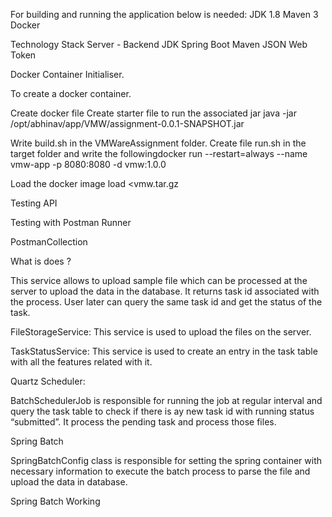 
For building and running the application below is needed:
JDK 1.8
Maven 3
Docker


Technology Stack Server - Backend
JDK
Spring Boot
Maven
JSON Web Token




Docker Container Initialiser.

To create a docker container.

Create docker file 
Create starter file to run the associated jar
	java -jar /opt/abhinav/app/VMW/assignment-0.0.1-SNAPSHOT.jar

Write build.sh in the VMWareAssignment folder.
Create file run.sh in the target folder and write the followingdocker run --restart=always --name vmw-app  -p 8080:8080 -d   vmw:1.0.0 

Load the docker image load <vmw.tar.gz


Testing API

Testing with Postman Runner


PostmanCollection



What is does ?

This service allows to upload sample file which can be processed at the server to upload the data in the database. It returns task id associated with the process. User later can query the same task id and get the status of the task.


FileStorageService:
This service is used to upload the files on the server. 

TaskStatusService:
This service is used to create an entry in the task table with all the features related with it. 

Quartz Scheduler:

BatchSchedulerJob  is responsible for running the job at regular interval and query the task table to check if there is ay new task id with running status “submitted”. It process the pending task and process those files.  

Spring Batch

SpringBatchConfig class is responsible for setting the spring container with necessary information to execute the batch process to parse the file and upload the data in database.


Spring Batch Working

 

